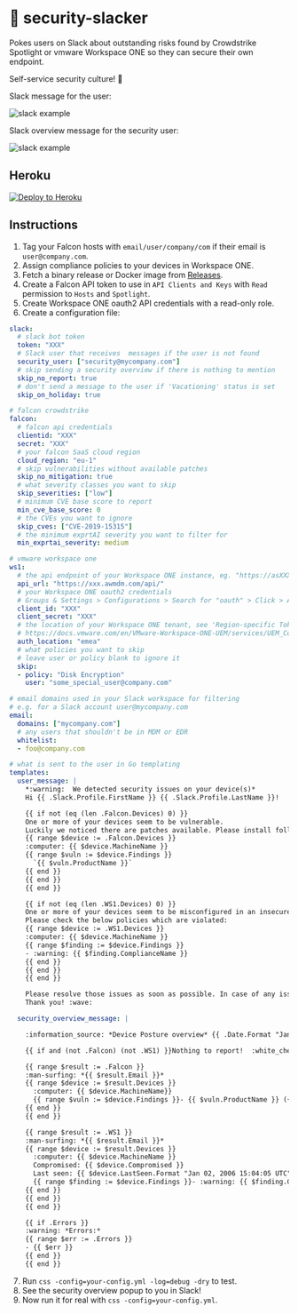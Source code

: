 # 🤖 security-slacker
Pokes users on Slack about outstanding risks found by Crowdstrike Spotlight or vmware Workspace ONE so they can secure their own endpoint.

Self-service security culture! :partying_face:

Slack message for the user:

![slack example](.github/readme/user.png)

Slack overview message for the security user:

![slack example](.github/readme/overview.png)

## Heroku

[![Deploy to Heroku](https://www.herokucdn.com/deploy/button.svg)](https://heroku.com/deploy)

## Instructions

1. Tag your Falcon hosts with `email/user/company/com` if their email is `user@company.com`.
2. Assign compliance policies to your devices in Workspace ONE. 
3. Fetch a binary release or Docker image from [Releases](https://github.com/hazcod/security-slacker/releases).
4. Create a Falcon API token to use in `API Clients and Keys` with `Read` permission to `Hosts` and `Spotlight`.
5. Create Workspace ONE oauth2 API credentials with a read-only role.
6. Create a configuration file:
```yaml
slack:
  # slack bot token
  token: "XXX"
  # Slack user that receives  messages if the user is not found
  security_user: ["security@mycompany.com"]
  # skip sending a security overview if there is nothing to mention
  skip_no_report: true
  # don't send a message to the user if 'Vacationing' status is set
  skip_on_holiday: true

# falcon crowdstrike
falcon:
  # falcon api credentials
  clientid: "XXX"
  secret: "XXX"
  # your falcon SaaS cloud region
  cloud_region: "eu-1"
  # skip vulnerabilities without available patches
  skip_no_mitigation: true
  # what severity classes you want to skip
  skip_severities: ["low"]
  # minimum CVE base score to report
  min_cve_base_score: 0
  # the CVEs you want to ignore
  skip_cves: ["CVE-2019-15315"]
  # the minimum exprtAI severity you want to filter for
  min_exprtai_severity: medium

# vmware workspace one
ws1:
  # the api endpoint of your Workspace ONE instance, eg. "https://asXXXX.awmdm.com/api/"
  api_url: "https://xxx.awmdm.com/api/"
  # your Workspace ONE oauth2 credentials
  # Groups & Settings > Configurations > Search for "oauth" > Click > Add with a Reader role
  client_id: "XXX"
  client_secret: "XXX"
  # the location of your Workspace ONE tenant, see 'Region-specific Token URLs'
  # https://docs.vmware.com/en/VMware-Workspace-ONE-UEM/services/UEM_ConsoleBasics/GUID-BF20C949-5065-4DCF-889D-1E0151016B5A.html
  auth_location: "emea"
  # what policies you want to skip
  # leave user or policy blank to ignore it
  skip:
  - policy: "Disk Encryption"
    user: "some_special_user@company.com"

# email domains used in your Slack workspace for filtering
# e.g. for a Slack account user@mycompany.com
email:
  domains: ["mycompany.com"]
  # any users that shouldn't be in MDM or EDR
  whitelist:
  - foo@company.com

# what is sent to the user in Go templating
templates:
  user_message: |
    *:warning:  We detected security issues on your device(s)*
    Hi {{ .Slack.Profile.FirstName }} {{ .Slack.Profile.LastName }}!

    {{ if not (eq (len .Falcon.Devices) 0) }}
    One or more of your devices seem to be vulnerable.
    Luckily we noticed there are patches available. Please install following patches:
    {{ range $device := .Falcon.Devices }}
    :computer: {{ $device.MachineName }}
    {{ range $vuln := $device.Findings }}
      `{{ $vuln.ProductName }}`
    {{ end }}
    {{ end }}
    {{ end }}

    {{ if not (eq (len .WS1.Devices) 0) }}
    One or more of your devices seem to be misconfigured in an insecure way.
    Please check the below policies which are violated:
    {{ range $device := .WS1.Devices }}
    :computer: {{ $device.MachineName }}
    {{ range $finding := $device.Findings }}
    - :warning: {{ $finding.ComplianceName }}
    {{ end }}
    {{ end }}
    {{ end }}

    Please resolve those issues as soon as possible. In case of any issues, hop into *#security*.
    Thank you! :wave:

  security_overview_message: |

    :information_source: *Device Posture overview* {{ .Date.Format "Jan 02, 2006 15:04:05 UTC" }}

    {{ if and (not .Falcon) (not .WS1) }}Nothing to report!  :white_check_mark: {{ else }}

    {{ range $result := .Falcon }}
    :man-surfing: *{{ $result.Email }}*
    {{ range $device := $result.Devices }}
      :computer: {{ $device.MachineName}}
      {{ range $vuln := $device.Findings }}- {{ $vuln.ProductName }} ({{ $vuln.CveSeverity }}) (Open for {{ $vuln.DaysOpen }} days) ({{ $vuln.CveID }}){{ end }}
    {{ end }}
    {{ end }}

    {{ range $result := .WS1 }}
    :man-surfing: *{{ $result.Email }}*
    {{ range $device := $result.Devices }}
      :computer: {{ $device.MachineName }}
      Compromised: {{ $device.Compromised }}
      Last seen: {{ $device.LastSeen.Format "Jan 02, 2006 15:04:05 UTC" }}
      {{ range $finding := $device.Findings }}- :warning: {{ $finding.ComplianceName }}{{ end }}
    {{ end }}
    {{ end }}
    {{ end }}

    {{ if .Errors }}
    :warning: *Errors:*
    {{ range $err := .Errors }}
    - {{ $err }}
    {{ end }}
    {{ end }}
```
7. Run `css -config=your-config.yml -log=debug -dry` to test.
8. See the security overview popup to you in Slack!
9. Now run it for real with `css -config=your-config.yml`.

